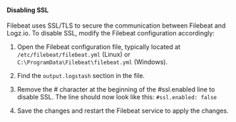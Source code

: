 #### Disabling SSL

Filebeat uses SSL/TLS to secure the communication between Filebeat and Logz.io. To disable SSL, modify the Filebeat configuration accordingly:

1. Open the Filebeat configuration file, typically located at `/etc/filebeat/filebeat.yml` (Linux) or `C:\ProgramData\Filebeat\filebeat.yml` (Windows).

2. Find the `output.logstash` section in the file.

3. Remove the # character at the beginning of the #ssl.enabled line to disable SSL. The line should now look like this: `#ssl.enabled: false`

4. Save the changes and restart the Filebeat service to apply the changes.